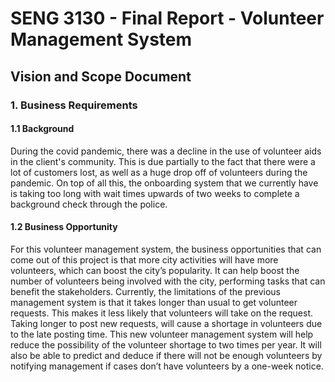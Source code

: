 # SENG 3130 - Final Report - Volunteer Management System

## Vision and Scope Document
 
### 1. Business Requirements
#### 1.1 Background
During the covid pandemic, there was a decline in the use of volunteer aids in the client's
community. This is due partially to the fact that there were a lot of customers lost, as well as a
huge drop off of volunteers during the pandemic. On top of all this, the onboarding system that
we currently have is taking too long with wait times upwards of two weeks to complete a
background check through the police.

#### 1.2 Business Opportunity
For this volunteer management system, the business opportunities that can come out of this
project is that more city activities will have more volunteers, which can boost the city’s
popularity. It can help boost the number of volunteers being involved with the city, performing
tasks that can benefit the stakeholders. Currently, the limitations of the previous management
system is that it takes longer than usual to get volunteer requests. This makes it less likely that
volunteers will take on the request. Taking longer to post new requests, will cause a shortage in
volunteers due to the late posting time. This new volunteer management system will help
reduce the possibility of the volunteer shortage to two times per year. It will also be able to
predict and deduce if there will not be enough volunteers by notifying management if cases
don’t have volunteers by a one-week notice.
